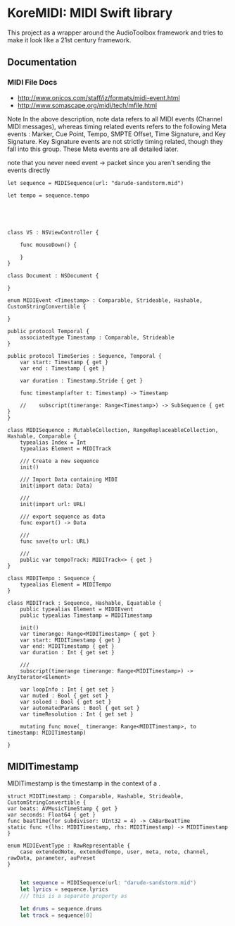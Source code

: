 # KoreMIDI: MIDI Swift library

This project as a wrapper around the AudioToolbox framework and tries to make it look like a 21st century framework.  

## Documentation
### MIDI File Docs
* http://www.onicos.com/staff/iz/formats/midi-event.html
* http://www.somascape.org/midi/tech/mfile.html

Note In the above description, note data refers to all MIDI events (Channel MIDI messages), whereas timing related events refers to the following Meta events : Marker, Cue Point, Tempo, SMPTE Offset, Time Signature, and Key Signature. Key Signature events are not strictly timing related, though they fall into this group. These Meta events are all detailed later.

note that you never need event -> packet since you aren't sending the events directly

```
let sequence = MIDISequence(url: "darude-sandstorm.mid")

let tempo = sequence.tempo





class VS : NSViewController {
    
    func mouseDown() {
        
    }
}

class Document : NSDocument {
    
}

```

```
enum MIDIEvent <Timestamp> : Comparable, Strideable, Hashable,      CustomStringConvertible {
    
}

public protocol Temporal {
    associatedtype Timestamp : Comparable, Strideable
}

public protocol TimeSeries : Sequence, Temporal {
    var start: Timestamp { get }
    var end : Timestamp { get }

    var duration : Timestamp.Stride { get }

    func timestamp(after t: Timestamp) -> Timestamp

    //    subscript(timerange: Range<Timestamp>) -> SubSequence { get }
}

```

```
class MIDISequence : MutableCollection, RangeReplaceableCollection, Hashable, Comparable {
    typealias Index = Int
    typealias Element = MIDITrack

    /// Create a new sequence
    init()

    /// Import Data containing MIDI
    init(import data: Data)

    /// 
    init(import url: URL)

    /// export sequence as data
    func export() -> Data

    ///
    func save(to url: URL)

    ///
    public var tempoTrack: MIDITrack<> { get }
}

class MIDITempo : Sequence {
    typealias Element = MIDITempo
}
```


```
class MIDITrack : Sequence, Hashable, Equatable {
    public typealias Element = MIDIEvent
    public typealias Timestamp = MIDITimestamp

    init()
    var timerange: Range<MIDITimestamp> { get }
    var start: MIDITimestamp { get }
    var end: MIDITimestamp { get }
    var duration : Int { get set }

    /// 
    subscript(timerange timerange: Range<MIDITimestamp>) -> AnyIterator<Element>

    var loopInfo : Int { get set }
    var muted : Bool { get set }
    var soloed : Bool { get set }
    var automatedParams : Bool { get set }
    var timeResolution : Int { get set } 

    mutating func move(_ timerange: Range<MIDITimestamp>, to timestamp: MIDITimestamp)

}
```

 

## MIDITimestamp

MIDITimestamp is the timestamp in the context of a . 

```
struct MIDITimestamp : Comparable, Hashable, Strideable, CustomStringConvertible {
var beats: AVMusicTimeStamp { get }
var seconds: Float64 { get }
func beatTime(for subdivisor: UInt32 = 4) -> CABarBeatTime
static func +(lhs: MIDITimestamp, rhs: MIDITimestamp) -> MIDITimestamp
}
```


```
enum MIDIEventType : RawRepresentable {
    case extendedNote, extendedTempo, user, meta, note, channel, rawData, parameter, auPreset
}

```



```swift

    let sequence = MIDISequence(url: "darude-sandstorm.mid")
    let lyrics = sequence.lyrics
    /// this is a separate property as 

    let drums = sequence.drums
    let track = sequence[0]
    
 
```

